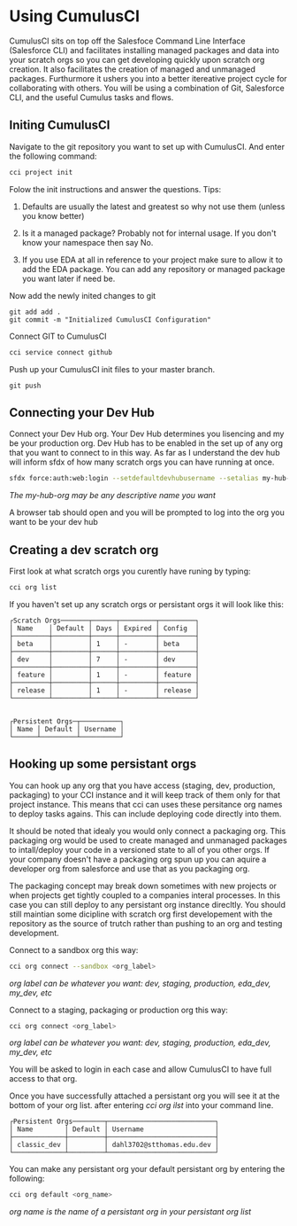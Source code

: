 # Using CumulusCI

CumulusCI sits on top off the Salesfoce Command Line Interface (Salesforce CLI) and facilitates installing managed packages and data into your scratch orgs so you can get developing quickly upon scratch org creation. It also facilitates the creation of managed and unmanaged packages. Furthurmore it ushers you into a better itereative project cycle for collaborating with others. You will be using a combination of Git, Salesforce CLI, and the useful Cumulus tasks and flows.

## Initing CumulusCI

Navigate to the git repository you want to set up with CumulusCI. And enter the following command:

```bash
cci project init
```

Folow the init instructions and answer the questions. Tips:

1. Defaults are usually the latest and greatest so why not use them (unless you know better)

2. Is it a managed package? Probably not for internal usage. If you don't know your namespace then say No.

3. If you use EDA at all in reference to your project make sure to allow it to add the EDA package. You can add any repository or managed package you want later if need be.

Now add the newly inited changes to git

```git
git add add .
git commit -m "Initialized CumulusCI Configuration"
```

Connect GIT to CumulusCI

```bash
cci service connect github
```

Push up your CumulusCI init files to your master branch.

```git
git push
```

## Connecting your Dev Hub

Connect your Dev Hub org. Your Dev Hub determines you lisencing and my be your production org. Dev Hub has to be enabled in the set up of any org that you want to connect to in this way. As far as I understand the dev hub will inform sfdx of how many scratch orgs you can have running at once.

```bash
sfdx force:auth:web:login --setdefaultdevhubusername --setalias my-hub-org
```

*The my-hub-org may be any descriptive name you want*

A browser tab should open and you will be prompted to log into the org you want to be your dev hub

## Creating a dev scratch org

First look at what scratch orgs you curently have runing by typing:

```bash
cci org list
```

If you haven't set up any scratch orgs or persistant orgs it will look like this:

```
┌Scratch Orgs───────┬──────┬─────────┬─────────┐
│ Name    │ Default │ Days │ Expired │ Config  │
├─────────┼─────────┼──────┼─────────┼─────────┤
│ beta    │         │ 1    │ -       │ beta    │
├─────────┼─────────┼──────┼─────────┼─────────┤
│ dev     │         │ 7    │ -       │ dev     │
├─────────┼─────────┼──────┼─────────┼─────────┤
│ feature │         │ 1    │ -       │ feature │
├─────────┼─────────┼──────┼─────────┼─────────┤
│ release │         │ 1    │ -       │ release │
└─────────┴─────────┴──────┴─────────┴─────────┘


┌Persistent Orgs─┬──────────┐
│ Name │ Default │ Username │
└──────┴─────────┴──────────┘
```

## Hooking up some persistant orgs

You can hook up any org that you have access (staging, dev, production, packaging) to your CCI instance and it will keep track of them only for that project instance. This means that cci can uses these persitance org names to deploy tasks agains. This can include deploying code directly into them.

It should be noted that idealy you would only connect a packaging org. This packaging org would be used to create managed and unmanaged packages to intall/deploy your code in a versioned state to all of you other orgs. If your company doesn't have a packaging org spun up you can aquire a developer org from salesforce and use that as you packaging org.

The packaging concept may break down sometimes with new projects or when projects get tightly coupled to a companies interal processes. In this case you can still deploy to any persistant org instance direcltly. You should still maintian some dicipline with scratch org first developement with the repository as the source of trutch rather than pushing to an org and testing development.

Connect to a sandbox org this way:

```bash
cci org connect --sandbox <org_label>
```

*org label can be whatever you want: dev, staging, production, eda_dev, my_dev, etc*

Connect to a staging, packaging or production org this way:

```bash
cci org connect <org_label>
```

*org label can be whatever you want: dev, staging, production, eda_dev, my_dev, etc*

You will be asked to login in each case and allow CumulusCI to have full access to that org.

Once you have successfully attached a persistant org you will see it at the bottom of your org list. after entering *cci org ilst* into your command line.

```
┌Persistent Orgs────────┬───────────────────────────┐
│ Name        │ Default │ Username                  │
├─────────────┼─────────┼───────────────────────────┤
│ classic_dev │         │ dahl3702@stthomas.edu.dev │
└─────────────┴─────────┴───────────────────────────┘
```

You can make any persistant org your default persistant org by entering the following:

```bash
cci org default <org_name>
```

*org name is the name of a persistant org in your persistant org list*



